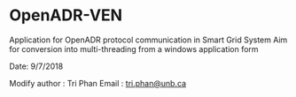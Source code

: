 # OpenADR-VEN

Application for OpenADR protocol communication in Smart Grid System
Aim for conversion into multi-threading from a windows application form

Date: 9/7/2018

Modify author : Tri Phan
Email : tri.phan@unb.ca
